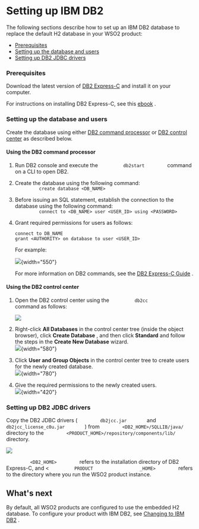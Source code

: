 # Setting up IBM DB2

The following sections describe how to set up an IBM DB2 database to
replace the default H2 database in your WSO2 product:

-   [Prerequisites](#SettingupIBMDB2-Prerequisites)
-   [Setting up the database and
    users](#SettingupIBMDB2-Settingupthedatabaseandusers)
-   [Setting up DB2 JDBC
    drivers](#SettingupIBMDB2-SettingupDB2JDBCdrivers)

### Prerequisites

Download the latest version of [DB2
Express-C](http://www-01.ibm.com/software/data/db2/express/download.html)
and install it on your computer.

For instructions on installing DB2 Express-C, see this
[ebook](https://www.ibm.com/developerworks/community/wikis/home?lang=en#!/wiki/Big%20Data%20University/page/FREE%20eBook%20-%20Getting%20Started%20with%20DB2%20Express-C)
.

### Setting up the database and users

Create the database using either [DB2 command
processor](#SettingupIBMDB2-UsingtheDB2commandprocessor) or [DB2 control
center](#SettingupIBMDB2-UsingtheDB2controlcenter) as described below.

#### Using the DB2 command processor

1.  Run DB2 console and execute the `          db2start         `
    command on a CLI to open DB2.
2.  Create the database using the following command:  
    `          create database <DB_NAME>         `
3.  Before issuing an SQL statement, establish the connection to the
    database using the following command:  
    `          connect to <DB_NAME> user <USER_ID> using <PASSWORD>         `
4.  Grant required permissions for users as follows:

    ``` actionscript3
    connect to DB_NAME
    grant <AUTHORITY> on database to user <USER_ID>
    ```

    For example:

    ![](attachments/53125504/53287380.png){width="550"}

    For more information on DB2 commands, see the [DB2 Express-C
    Guide](https://www.ibm.com/developerworks/community/wikis/home?lang=en#!/wiki/Big%20Data%20University/page/FREE%20eBook%20-%20Getting%20Started%20with%20DB2%20Express-C)
    .

#### Using the DB2 control center

1.  Open the DB2 control center using the `          db2cc         `
    command as follows:  

    ![](attachments/53125504/53287383.png)

2.  Right-click **All Databases** in the control center tree (inside the
    object browser), click **Create Database** , and then click
    **Standard** and follow the steps in the **Create New Database**
    wizard.  
    ![](attachments/53125504/53287398.png){width="580"}
3.  Click **User and Group Objects** in the control center tree to
    create users for the newly created database.  
    ![](attachments/53125504/53287381.png){width="780"}
4.  Give the required permissions to the newly created users.  
    ![](attachments/53125504/53287382.png){width="420"}

### Setting up DB2 JDBC drivers

Copy the DB2 JDBC drivers ( `         db2jcc.jar        ` and
`         db2jcc_license_c0u.jar        ` ) from
`         <DB2_HOME>/SQLLIB/java/        ` directory to the
`         <PRODUCT_HOME>/repository/components/lib/        ` directory.

![](attachments/53125504/53287393.png)

`          <DB2_HOME>         ` refers to the installation directory of
DB2 Express-C, and \< `          PRODUCT         `
`          _HOME>         ` refers to the directory where you run the
WSO2 product instance.

## What's next

By default, all WSO2 products are configured to use the embedded H2
database. To configure your product with IBM DB2, see [Changing to IBM
DB2](_Changing_to_IBM_DB2_) .
